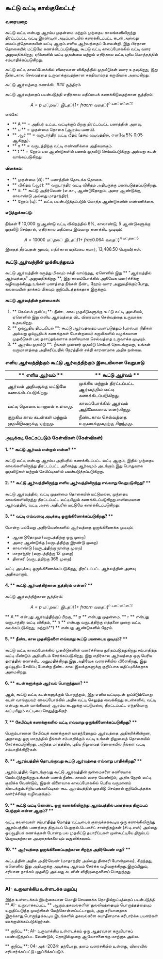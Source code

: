 ## கூட்டு வட்டி கால்குலேட்டர்

### வரையறை

கூட்டு வட்டி என்பது ஆரம்ப முதன்மை மற்றும் முந்தைய காலங்களிலிருந்து திரட்டப்பட்ட வட்டி இரண்டின் அடிப்படையில் கணக்கிடப்பட்ட கடன் அல்லது வைப்புத்தொகையின் வட்டி ஆகும்.எளிய ஆர்வத்தைப் போலன்றி, இது பிரதான தொகையில் மட்டுமே கணக்கிடப்படுகிறது, கூட்டு வட்டி காலப்போக்கில் வட்டி வளர அனுமதிக்கிறது, ஏனெனில் வட்டி முதன்மை மற்றும் எதிர்கால வட்டி புதிய மொத்தத்தில் சம்பாதிக்கப்படுகிறது.

கூட்டு வட்டி காலப்போக்கில் விரைவான விகிதத்தில் முதலீடுகள் வளர உதவுகிறது, இது நீண்டகால செல்வத்தை உருவாக்குவதற்கான சக்திவாய்ந்த கருவியாக அமைகிறது.

கூட்டு ஆர்வத்தை கணக்கிட ### சூத்திரம்

கூட்டு ஆர்வத்தைப் பயன்படுத்தி எதிர்கால மதிப்பைக் கணக்கிடுவதற்கான சூத்திரம்:

$$
A = p \ முறை \ இடது (1 + \ frac {r} {n} \ வலது)^{n \ டைம்ஸ் t}
$$

எங்கே:
- ** A ** = அதிபர் உட்பட வட்டிக்குப் பிறகு திரட்டப்பட்ட பணத்தின் அளவு.
- ** ப ** = முதன்மை தொகை (ஆரம்ப பணம்).
- ** ஆர் ** = வருடாந்திர வட்டி வீதம் (தசம வடிவத்தில், எனவே 5% 0.05 ஆகிறது).
- ** n ** = வருடத்திற்கு வட்டி எண்ணிக்கை அதிகமாகும்.
- ** t ** = நேரம் பல ஆண்டுகளில் பணம் முதலீடு செய்யப்படுகிறது அல்லது கடன் வாங்கப்படுகிறது.

#### விளக்கம்:
- ** முதன்மை (பி): ** பணத்தின் தொடக்க தொகை.
- ** விகிதம் (ஆர்): ** வருடாந்திர வட்டி விகிதம் அதிபருக்கு பயன்படுத்தப்படுகிறது.
- ** n: ** கூட்டு அதிர்வெண் (எ.கா., ஆண்டுதோறும், அரை ஆண்டுக்கு, காலாண்டு அல்லது மாதாந்திர).
- ** நேரம் (டி): ** வட்டி பயன்படுத்தப்படும் மொத்த ஆண்டுகளின் எண்ணிக்கை.

#### எடுத்துக்காட்டு:

நீங்கள் ₹ 10,000 ஐ ஆண்டு வட்டி விகிதத்தில் 6%, காலாண்டு, 5 ஆண்டுகளுக்கு முதலீடு செய்தால், எதிர்கால மதிப்பை இவ்வாறு கணக்கிட முடியும்:

$$
A = 10000 \ முறை \ இடது (1 + \ frac {0.06} {4} \ வலது)^{4 \ முறை 5}
$$

இதைத் தீர்ப்பதன் மூலம், எதிர்கால மதிப்பை சுமார், 13,488.50 பெறுவீர்கள்.

### கூட்டு ஆர்வத்தின் முக்கியத்துவம்

கூட்டு ஆர்வத்தின் கருத்து மிகவும் சக்தி வாய்ந்தது, ஏனெனில் இது ** "ஆர்வத்தில் ஆர்வத்தை" அனுமதிக்கிறது **, இது காலப்போக்கில் அதிவேக வளர்ச்சிக்கு வழிவகுக்கிறது.உங்கள் பணத்தை நீங்கள் நீண்ட நேரம் வளர அனுமதிக்கும்போது, ​​கலவையின் தாக்கம் மிகவும் குறிப்பிடத்தக்கதாக இருக்கும்.

#### கூட்டு ஆர்வத்தின் நன்மைகள்:
1. ** செல்வக் குவிப்பு **: நீண்ட கால முதலீடுகளுக்கு கூட்டு வட்டி அவசியம், ஏனெனில் இது எளிய ஆர்வத்தை விட விரைவாக செல்வத்தை உருவாக்க உதவுகிறது.
2. ** ஓய்வூதிய திட்டமிடல் **: கூட்டு ஆர்வத்தைப் பயன்படுத்தும் (பரஸ்பர நிதிகள் அல்லது ஓய்வூதியக் கணக்குகள் போன்றவை) கருவிகளில் வழக்கமான முதலீடுகள் பல தசாப்தங்களாக கணிசமான செல்வத்தை உருவாக்க முடியும்.
3. ** ஆரம்ப முதலீடு **: நீங்கள் முன்னர் முதலீடு செய்யத் தொடங்குவது, உங்கள் வருமானத்தை அதிகரிப்பதில் நேரத்தின் சக்தி காரணமாக அதிக நன்மை.

### எளிய ஆர்வத்திற்கும் கூட்டு ஆர்வத்திற்கும் இடையிலான வேறுபாடு

|** எளிய ஆர்வம் ** |** கூட்டு ஆர்வம் ** |
| ------------------------------------------------------ |----------------------------------------------------- |
|ஆர்வம் அதிபருக்கு மட்டுமே கணக்கிடப்படுகிறது.|முக்கிய மற்றும் திரட்டப்பட்ட ஆர்வத்தில் வட்டி கணக்கிடப்படுகிறது.|
|வட்டி தொகை மாறாமல் உள்ளது.|காலப்போக்கில் ஆர்வம் அதிவேகமாக வளர்கிறது.|
|குறுகிய கால கடன்கள் மற்றும் முதலீடுகளுக்கு ஏற்றது. |நீண்டகால செல்வத்தை உருவாக்குவதற்கு சிறந்தது.|

### அடிக்கடி கேட்கப்படும் கேள்விகள் (கேள்விகள்)

#### 1. ** கூட்டு ஆர்வம் என்றால் என்ன? **
கூட்டு வட்டி என்பது ஆரம்ப அதிபரில் கணக்கிடப்பட்ட வட்டி ஆகும், இதில் முந்தைய காலங்களிலிருந்து திரட்டப்பட்ட அனைத்து ஆர்வமும் அடங்கும்.இது பொதுவாக முதலீடுகள் மற்றும் சேமிப்புகளில் பயன்படுத்தப்படுகிறது.

#### 2. ** கூட்டு ஆர்வத்திலிருந்து எளிய ஆர்வத்திலிருந்து எவ்வாறு வேறுபடுகிறது? **
கூட்டு ஆர்வத்தில், வட்டி முதன்மை தொகையில் மட்டுமல்ல, முந்தைய காலங்களிலிருந்து திரட்டப்பட்ட வட்டியிலும் கணக்கிடப்படுகிறது.எளிமையான ஆர்வத்தில், வட்டி அசல் அதிபரில் மட்டுமே கணக்கிடப்படுகிறது.

#### 3. ** வட்டி எவ்வளவு அடிக்கடி ஒருங்கிணைக்கப்படுகிறது? **
போன்ற பல்வேறு அதிர்வெண்களில் ஆர்வத்தை ஒருங்கிணைக்க முடியும்:
- ஆண்டுதோறும் (வருடத்திற்கு ஒரு முறை)
- அரை ஆண்டுக்கு (வருடத்திற்கு இரண்டு முறை)
- காலாண்டு (வருடத்திற்கு நான்கு முறை)
- மாதாந்திர (வருடத்திற்கு 12 முறை)
- தினசரி (வருடத்திற்கு 365 முறை)

வட்டி அடிக்கடி ஒருங்கிணைக்கப்படுகிறது, திரட்டப்பட்ட ஆர்வத்தின் அளவு அதிகமாகும்.

#### 4. ** கூட்டு ஆர்வத்திற்கான சூத்திரம் என்ன? **
கூட்டு ஆர்வத்திற்கான சூத்திரம்:

$$ A = p \ முறை \ இடது (1 + \ frac {r} {n} \ வலது)^{n \ டைம்ஸ் t}
$$

** A ** என்பது ஆர்வத்திற்குப் பிறகு, ** p ** என்பது முதன்மை, ** r ** என்பது வருடாந்திர வட்டி விகிதம், ** n ** என்பது வருடத்திற்கு எத்தனை முறை வட்டி கலக்கப்படுகிறது, மற்றும்**t ** என்பது ஆண்டுகளில் நேரம்.

#### 5. ** நீண்ட கால முதலீடுகளை எவ்வாறு கூட்டு பயனடைய முடியும்? **
கூட்டு வட்டி காலப்போக்கில் முதலீடுகளின் வளர்ச்சியை துரிதப்படுத்துகிறது.சம்பாதித்த வட்டி மீண்டும் அதிபரிடம் சேர்க்கப்படுகிறது, இது எதிர்கால ஆர்வத்தை ஒரு பெரிய தளத்தில் கணக்கிட அனுமதிக்கிறது.இது அதிவேக வளர்ச்சியில் விளைகிறது, இது ஓய்வூதிய சேமிப்பு போன்ற நீண்ட கால இலக்குகளுக்கு குறிப்பாக மதிப்புமிக்கதாக அமைகிறது.

#### 6. ** கடன்களுக்கும் ஆர்வம் பொருந்துமா? **
ஆம், கூட்டு வட்டி கடன்களுக்கும் பொருந்தும், இது எளிய வட்டியுடன் ஒப்பிடும்போது கடன் வாங்குபவர் காலப்போக்கில் அதிக வட்டி செலுத்த வைக்கிறது.கடன்களில், வட்டி என்பது கடன் வாங்கியவர் ஆரம்ப கடனுக்கு மட்டுமல்ல, திரட்டப்பட்ட எந்தவொரு வட்டியிலும் வட்டியை செலுத்துகிறார்.

#### 7. ** சேமிப்புக் கணக்குகளில் வட்டி எவ்வாறு ஒருங்கிணைக்கப்படுகிறது? **
பெரும்பாலான சேமிப்புக் கணக்குகள் மாதந்தோறும் ஆர்வத்தை அதிகரிக்கின்றன, அதாவது ஒரு மாதத்தில் நீங்கள் சம்பாதிக்கும் வட்டி உங்கள் நிலுவைத் தொகையில் சேர்க்கப்படுகிறது, அடுத்த மாதத்தில், புதிய நிலுவைத் தொகையில் நீங்கள் வட்டி சம்பாதிக்கிறீர்கள்.

#### 8. ** ஆரம்பத்தில் தொடங்குவது கூட்டு ஆர்வத்தை எவ்வாறு பாதிக்கிறது? **
ஆரம்பத்தில் தொடங்குவது கூட்டு ஆர்வத்தின் நன்மைகளை கணிசமாக மேம்படுத்துகிறது.உங்கள் பணம் நீண்ட காலம் வளர வேண்டும், அதிக நேரம் வட்டி குவிக்க வேண்டும், இதன் விளைவாக காலப்போக்கில் பெரிய வருமானம் கிடைக்கும்.சிறிய பங்களிப்புகள் கூட ஆரம்பத்தில் முதலீடு செய்தால் குறிப்பிடத்தக்க வளர்ச்சிக்கு வழிவகுக்கும்.

#### 9. ** கூட்டு வட்டி கொண்ட ஒரு கணக்கிலிருந்து ஆரம்பத்தில் பணத்தை திரும்பப் பெற்றால் என்ன ஆகும்? **
வட்டி கலவைகள் சம்பாதித்த மொத்த வட்டியைக் குறைக்கக்கூடிய ஒரு கணக்கிலிருந்து ஆரம்பத்தில் பணத்தை திரும்பப் பெறுதல்.டெபாசிட் சான்றிதழ்கள் (சி.டி.எஸ்) அல்லது ஓய்வூதியக் கணக்குகள் போன்ற பல முதலீட்டு தயாரிப்புகள் முன்கூட்டியே திரும்பப் பெறுவதற்கான அபராதங்களையும் வசூலிக்கலாம்.

#### 10. ** ஆர்வத்தை ஒருங்கிணைப்பதற்கான சிறந்த அதிர்வெண் எது? **
கூட்டத்தின் அதிக அதிர்வெண் (மாதாந்திர அல்லது தினசரி போன்றவை), சிறந்தது, ஏனெனில் இது அதிபருக்கு அடிக்கடி ஆர்வம் சேர்க்க வழிவகுக்கிறது.இருப்பினும், சரியான தாக்கம் முதலீடு அல்லது கடனின் விதிமுறைகளைப் பொறுத்தது.

---
### AI- உருவாக்கிய உள்ளடக்க மறுப்பு

இந்த உள்ளடக்கம் இயற்கையான மொழி செயலாக்க தொழில்நுட்பத்தைப் பயன்படுத்தி ** AI- உருவாக்கப்பட்ட ** ஆகும்.தகவல்களின் துல்லியத்தையும் பொருத்தத்தையும் உறுதிப்படுத்த முயற்சிகள் மேற்கொள்ளப்பட்டாலும், அது சரியானதாக இருக்காது.பொருந்தக்கூடிய இடங்களில் தகவல்களை சுயாதீனமாக சரிபார்க்க பயனர்கள் ஊக்குவிக்கப்படுகிறார்கள்.

** குறிப்பு **: AI- உருவாக்கிய உள்ளடக்கம் ஒரு ஆதரவான கருவியாகப் பயன்படுத்தப்பட வேண்டும், தொழில்முறை ஆலோசனைக்கு மாற்றாக அல்ல.

** குறிப்பு **: 04-அக் -2024: தற்போது, ​​தளம் வளர்ச்சியில் உள்ளது, விரைவில் சரிபார்க்கப்பட்டு புதுப்பிக்கப்படும்